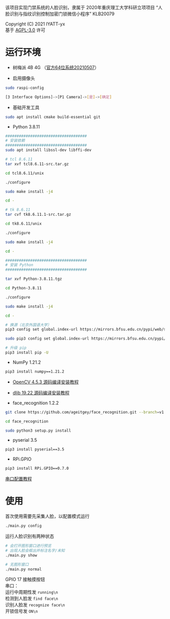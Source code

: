 该项目实现门禁系统的人脸识别，隶属于 2020年重庆理工大学科研立项项目 “人脸识别与指纹识别控制加密门锁微信小程序” KLB20079  

Copyright (C) 2021 IYATT-yx  
基于 [AGPL-3.0](LICENSE) 许可  

# 运行环境

* 树梅派 4B 4G （[官方64位系统20210507](https://downloads.raspberrypi.org/raspios_arm64/images/raspios_arm64-2021-05-28/)）

* 启用摄像头
```bash
sudo raspi-config

[3 Interface Options]->[P1 Camera]->[是]->[确定]
```

* 基础开发工具
```bash
sudo apt install cmake build-essential git
```

* Python 3.8.11
```bash
####################################
# 安装依赖
####################################
sudo apt install libssl-dev libffi-dev

# tcl 8.6.11
tar xvf tcl8.6.11-src.tar.gz

cd tcl8.6.11/unix

./configure

sudo make install -j4

cd -

# tk 8.6.11
tar cvf tk8.6.11.1-src.tar.gz

cd tk8.6.11/unix

./configure

sudo make install -j4

cd -

####################################
# 安装 Python
####################################

tar xvf Python-3.8.11.tgz

cd Python-3.8.11

./configure

sudo make install -j4

cd -

# 换源（北京外国语大学）
pip3 config set global.index-url https://mirrors.bfsu.edu.cn/pypi/web/simple

sudo pip3 config set global.index-url https://mirrors.bfsu.edu.cn/pypi/web/simple

# 升级 pip
pip3 install pip -U
```

* NumPy 1.21.2
```bash
pip3 install numpy==1.21.2
```

* [OpenCV 4.5.3 源码编译安装教程](https://blog.iyatt.com/%e5%bc%80%e5%8f%91/2021/07/19/opencv%e7%bc%96%e8%af%91%e5%ae%89%e8%a3%85/)

* [dlib 19.22 源码编译安装教程](https://blog.iyatt.com/%e5%bc%80%e5%8f%91/2021/07/19/dlib%e7%bc%96%e8%af%91%e5%ae%89%e8%a3%85/)

* face_recognition 1.2.2
```bash
git clone https://github.com/ageitgey/face_recognition.git --branch=v1.2.2 --depth=1

cd face_recognition

sudo python3 setup.py install
```

* pyserial 3.5
```bash
pip3 install pyserial==3.5
```

* RPi.GPIO
```bash
pip3 install RPi.GPIO==0.7.0
```

[串口配置教程](https://blog.iyatt.com/%e5%bc%80%e5%8f%91/2021/10/16/%e6%a0%91%e8%8e%93%e6%b4%be4b%e4%b8%b2%e5%8f%a3%e9%80%9a%e4%bf%a1/)

# 使用

首次使用需要先采集人脸，以配置模式运行  

```bash
./main.py config
```

运行人脸识别有两种状态

```bash
# 会打开图形窗口进行预览
# 出现人脸会框出并标注名字/未知
./main.py show
```

```bash
# 无图形窗口
./main.py normal
```

GPIO 17 接触摸按钮  
串口：  
运行中周期性发 `running\n`  
检测到人脸发 `find face\n`  
识别人脸发 `recognize face\n`  
开锁信号发 `ON\n`